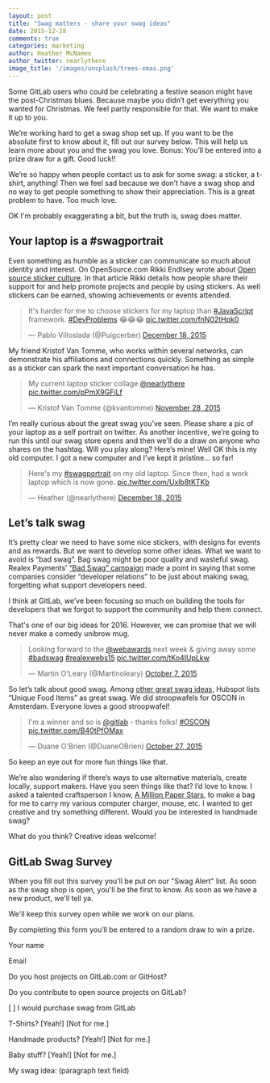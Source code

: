```yaml
---
layout: post
title: "Swag matters - share your swag ideas"
date: 2015-12-28
comments: true
categories: marketing
author: Heather McNamee
author_twitter: nearlythere
image_title: '/images/unsplash/trees-xmas.png'
---
```


Some GitLab users who could be celebrating a festive season might have the post-Christmas blues. Because maybe you didn’t get everything you wanted for Christmas. We feel partly responsible for that. We want to make it up to you.

We’re working hard to get a swag shop set up. If you want to be the absolute first to know about it, fill out our survey below. This will help us learn more about you and the swag you love. Bonus: You’ll be entered into a prize draw for a gift. Good luck!!  

<!-- more -->

We’re so happy when people contact us to ask for some swag: a sticker, a t-shirt, anything! Then we feel sad because we don’t have a swag shop and no way to get people something to show their appreciation. This is a great problem to have. Too much love. 

OK I'm probably exaggerating a bit, but the truth is, swag does matter. 

## Your laptop is a #swagportrait

Even something as humble as a sticker can communicate so much about identity and interest. On OpenSource.com Rikki Endlsey wrote about [Open source sticker culture](https://opensource.com/business/15/11/open-source-stickers#culture). In that article Rikki details how people share their support for and help promote projects and people by using stickers. As well stickers can be earned, showing achievements or events attended.

<blockquote class="twitter-tweet" lang="en"><p lang="en" dir="ltr">It&#39;s harder for me to choose stickers for my laptop than <a href="https://twitter.com/hashtag/JavaScript?src=hash">#JavaScript</a> framework. <a href="https://twitter.com/hashtag/DevProblems?src=hash">#DevProblems</a> 😂😂😂 <a href="https://t.co/fnN02tHpk0">pic.twitter.com/fnN02tHpk0</a></p>&mdash; Pablo Villoslada (@Puigcerber) <a href="https://twitter.com/Puigcerber/status/677815759297511424">December 18, 2015</a></blockquote> <script async src="//platform.twitter.com/widgets.js" charset="utf-8"></script>

My friend Kristof Van Tomme, who works within several networks, can demonstrate his affiliations and connections quickly. Something as simple as a sticker can spark the next important conversation he has. 

<blockquote class="twitter-tweet" lang="en"><p lang="en" dir="ltr">My current laptop sticker collage <a href="https://twitter.com/nearlythere">@nearlythere</a> <a href="https://t.co/pPmX9GFiLf">pic.twitter.com/pPmX9GFiLf</a></p>&mdash; Kristof Van Tomme (@kvantomme) <a href="https://twitter.com/kvantomme/status/670630306936979457">November 28, 2015</a></blockquote> <script async src="//platform.twitter.com/widgets.js" charset="utf-8"></script>

I’m really curious about the great swag you’ve seen. Please share a pic of your laptop as a self portrait on twitter. As another incentive, we’re going to run this until our swag store opens and then we’ll do a draw on anyone who shares on the hashtag. Will you play along? Here’s mine! Well OK this is my old computer. I got a new computer and I’ve kept it pristine… so far!

<blockquote class="twitter-tweet" lang="en"><p lang="en" dir="ltr">Here&#39;s my <a href="https://twitter.com/hashtag/swagportrait?src=hash">#swagportrait</a> on my old laptop. Since then, had a work laptop which is now gone. <a href="https://t.co/Uxlb8tKTKb">pic.twitter.com/Uxlb8tKTKb</a></p>&mdash; Heather (@nearlythere) <a href="https://twitter.com/nearlythere/status/677821197585940480">December 18, 2015</a></blockquote>
<script async src="//platform.twitter.com/widgets.js" charset="utf-8"></script>

## Let’s talk swag

It’s pretty clear we need to have some nice stickers, with designs for events and as rewards. But we want to develop some other ideas. What we want to avoid is “bad swag”. Bag swag might be poor quality and wasteful swag. Realex Payments’ [“Bad Swag” campaign](https://www.realexpayments.com/bad-swag) made a point in saying that some companies consider “developer relations” to be just about making swag, forgetting what support developers need. 

I think at GitLab, we’ve been focusing so much on building the tools for developers that we forgot to support the community and help them connect. 

That's one of our big ideas for 2016. However, we can promise that we will never make a comedy unibrow mug.

<blockquote class="twitter-tweet" lang="en"><p lang="en" dir="ltr">Looking forward to the <a href="https://twitter.com/webawards">@webawards</a> next week &amp; giving away some <a href="https://twitter.com/hashtag/badswag?src=hash">#badswag</a> <a href="https://twitter.com/hashtag/realexwebs15?src=hash">#realexwebs15</a> <a href="http://t.co/tKo4IUpLkw">pic.twitter.com/tKo4IUpLkw</a></p>&mdash; Martin O&#39;Leary (@Martinoleary) <a href="https://twitter.com/Martinoleary/status/651760858524164096">October 7, 2015</a></blockquote>
<script async src="//platform.twitter.com/widgets.js" charset="utf-8"></script>

So let’s talk about good swag. Among [other great swag ideas](http://blog.hubspot.com/blog/tabid/6307/bid/33361/Event-Swag-Your-Attendees-Will-Love-and-Loathe.aspx), Hubspot lists “Unique Food Items” as great swag. We did stroopwafels for OSCON in Amsterdam. Everyone loves a good stroopwafel! 

<blockquote class="twitter-tweet" lang="en"><p lang="en" dir="ltr">I&#39;m a winner and so is <a href="https://twitter.com/gitlab">@gitlab</a> - thanks folks! <a href="https://twitter.com/hashtag/OSCON?src=hash">#OSCON</a> <a href="https://t.co/B40tPfOMax">pic.twitter.com/B40tPfOMax</a></p>&mdash; Duane O&#39;Brien (@DuaneOBrien) <a href="https://twitter.com/DuaneOBrien/status/659022203279798272">October 27, 2015</a></blockquote>
<script async src="//platform.twitter.com/widgets.js" charset="utf-8"></script>

So keep an eye out for more fun things like that. 

We’re also wondering if there’s ways to use alternative materials, create locally, support makers. Have you seen things like that? I’d love to know. I asked a talented craftsperson I know, [A Million Paper Stars](https://www.facebook.com/amillionpaperstars), to make a bag for me to carry my various computer charger, mouse, etc. I wanted to get creative and try something different. Would you be interested in handmade swag?

What do you think? Creative ideas welcome!

## GitLab Swag Survey 

When you fill out this survey you'll be put on our "Swag Alert" list. As soon as the swag shop is open, you'll be the first to know. As soon as we have a new product, we'll tell ya. 

We'll keep this survey open while we work on our plans. 

By completing this form you’ll be entered to a random draw to win a prize.  

Your name

Email

Do you host projects on GitLab.com or GitHost?

Do you contribute to open source projects on GitLab?

[ ] I would purchase swag from GitLab

T-Shirts?
[Yeah!]
[Not for me.]

Handmade products?
[Yeah!]
[Not for me.]

Baby stuff? 
[Yeah!]
[Not for me.]

My swag idea:
(paragraph text field)

 
